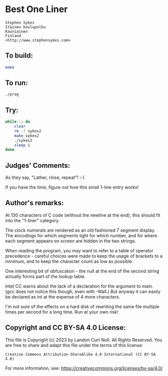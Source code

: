 # Best One Liner

    Stephen Sykes
    Itäinen koulupolku
    Kauniainen
    Finland
    <http://www.stephensykes.com>

## To build:

```sh
make
```

## To run:

```sh
./prog
```

## Try:

```sh
while :; do
    clear
    rm -f sykes2
    make sykes2
    ./sykes2
    sleep 1
done
```

## Judges' Comments:

As they say, "Lather, rinse, repeat"! :-)

If you have the time, figure out how this small 1-line entry works!

## Author's remarks:

At 130 characters of C code (without the newline at the end), this
should fit into the "1-liner" category.

The clock numerals are rendered as an old fashioned 7 segment display.
The encodings for which segments light for which number, and for where
each segment appears on screen are hidden in the two strings.

When reading the program, you may want to refer to a table of
operator precedence - careful choices were made to keep the usage of
brackets to a minimum, and to keep the character count as low as
possible.

One interesting bit of obfuscation - the null at the end of the second
string actually forms part of the lookup table.

Intel CC warns about the lack of a declaration for the argument to main.
(gcc does not notice this though, even with -Wall.)  But anyway it can
easily be declared as int at the expense of 4 more characters.

I'm not sure of the effects on a hard disk of rewriting the same file
multiple times per second for a long time.  Run at your own risk!

## Copyright and CC BY-SA 4.0 License:

This file is Copyright (c) 2023 by Landon Curt Noll.  All Rights Reserved.
You are free to share and adapt this file under the terms of this license:

    Creative Commons Attribution-ShareAlike 4.0 International (CC BY-SA 4.0)

For more information, see: https://creativecommons.org/licenses/by-sa/4.0/
